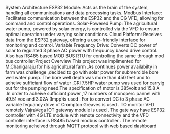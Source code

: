 System Architecture
ESP32 Module: Acts as the brain of the system, handling all communications and data processing tasks.
Modbus Interface: Facilitates communication between the ESP32 and the CG VFD, allowing for command and control operations.
Solar-Powered Pump: The agricultural water pump, powered by solar energy, is controlled via the VFD to ensure optimal operation under varying solar conditions.
Cloud Platform: Receives data from the ESP32 gateway, offering a user-friendly interface for monitoring and control.
Variable Frequancy Drive: Converts DC power of solar to regulated 3 phase AC power with frequuncy based drive control. Also has RS485 based MOD BUS RTU for controlling the same through mod bus controller.Project Overview
This project was implimented for M.Chanigaraju for his agricultural farm .As continues power availabilty in farm was challenge ,decided to go with solar power for submercible bore well water pump. The bore well depth was more than 450 feet and to acheive sufficiant flow of water ,CRI 7.5HP water pump was used for carryig out for the pumping need.The specification of motor is 385volt and 15.8 A .In order to acheive sufficiant power ,17 numbers of monoperc pannel with 49.51 voc and 3.02A (Impp)is used . For to convert DC to 3 phase AC variable fequancy drive of Crompton Greaves is used . TO monitor VFD remotely VajraVega IOT gateway module is used . The gate way have ESP32 controller with 4G LTE module with remote connectivity and the VFD controller interface is RS485 based modbus controller . The remote monitoring acheived through MQTT protocol with web based dashboard
